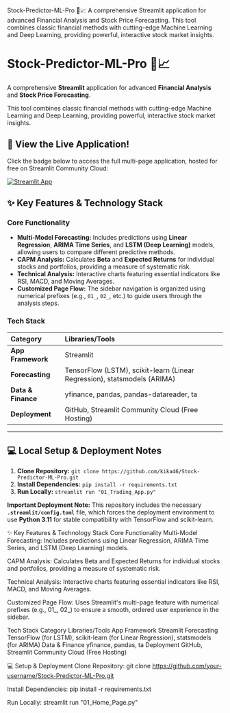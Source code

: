 Stock-Predictor-ML-Pro 🧠📈
A comprehensive Streamlit application for advanced Financial Analysis and Stock Price Forecasting.
This tool combines classic financial methods with cutting-edge Machine Learning and Deep Learning, providing powerful, interactive stock market insights.

# Stock-Predictor-ML-Pro 🧠📈

A comprehensive **Streamlit** application for advanced **Financial Analysis** and **Stock Price Forecasting**.

This tool combines classic financial methods with cutting-edge Machine Learning and Deep Learning, providing powerful, interactive stock market insights.

## 🔗 View the Live Application!

Click the badge below to access the full multi-page application, hosted for free on Streamlit Community Cloud:

[![Streamlit App](https://static.streamlit.io/badges/streamlit_badge_black_white.svg)](https://stock-predictor-pro.streamlit.app/)

## ✨ Key Features & Technology Stack

### Core Functionality
* **Multi-Model Forecasting:** Includes predictions using **Linear Regression**, **ARIMA Time Series**, and **LSTM (Deep Learning)** models, allowing users to compare different predictive methods.
* **CAPM Analysis:** Calculates **Beta** and **Expected Returns** for individual stocks and portfolios, providing a measure of systematic risk.
* **Technical Analysis:** Interactive charts featuring essential indicators like RSI, MACD, and Moving Averages.
* **Customized Page Flow:** The sidebar navigation is organized using numerical prefixes (e.g., `01_`, `02_`, etc.) to guide users through the analysis steps.

### Tech Stack
| Category | Libraries/Tools |
| :--- | :--- |
| **App Framework** | Streamlit |
| **Forecasting** | TensorFlow (LSTM), scikit-learn (Linear Regression), statsmodels (ARIMA) |
| **Data & Finance**| yfinance, pandas, pandas-datareader, ta |
| **Deployment** | GitHub, Streamlit Community Cloud (Free Hosting) |

---

## 💻 Local Setup & Deployment Notes

1.  **Clone Repository:** `git clone https://github.com/kika46/Stock-Predictor-ML-Pro.git`
2.  **Install Dependencies:** `pip install -r requirements.txt`
3.  **Run Locally:** `streamlit run "01_Trading_App.py"`

**Important Deployment Note:** This repository includes the necessary **`.streamlit/config.toml`** file, which forces the deployment environment to use **Python 3.11** for stable compatibility with TensorFlow and scikit-learn.






✨ Key Features & Technology Stack
Core Functionality
Multi-Model Forecasting: Includes predictions using Linear Regression, ARIMA Time Series, and LSTM (Deep Learning) models.

CAPM Analysis: Calculates Beta and Expected Returns for individual stocks and portfolios, providing a measure of systematic risk.

Technical Analysis: Interactive charts featuring essential indicators like RSI, MACD, and Moving Averages.

Customized Page Flow: Uses Streamlit's multi-page feature with numerical prefixes (e.g., 01_, 02_) to ensure a smooth, ordered user experience in the sidebar.

Tech Stack
Category	Libraries/Tools
App Framework	Streamlit
Forecasting	TensorFlow (for LSTM), scikit-learn (for Linear Regression), statsmodels (for ARIMA)
Data & Finance	yfinance, pandas, ta
Deployment	GitHub, Streamlit Community Cloud (Free Hosting)

💻 Setup & Deployment
Clone Repository: git clone https://github.com/your-username/Stock-Predictor-ML-Pro.git

Install Dependencies: pip install -r requirements.txt

Run Locally: streamlit run "01_Home_Page.py"
